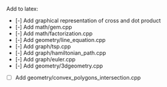 Add to latex:
- [-] Add graphical representation of cross and dot product
- [-] Add math/gem.cpp 
- [-] Add math/factorization.cpp 
- [-] Add geometry/line_equation.cpp 
- [-] Add graph/tsp.cpp 
- [-] Add graph/hamiltonian_path.cpp 
- [-] Add graph/euler.cpp 
- [-] Add geometry/3dgeometry.cpp
- [ ] Add geometry/convex_polygons_intersection.cpp
